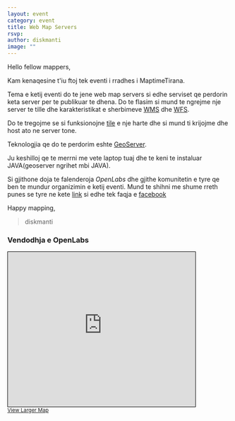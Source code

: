 ```yaml
---
layout: event
category: event
title: Web Map Servers
rsvp:  
author: diskmanti
image: ""
---
```


Hello fellow mappers,

Kam kenaqesine t'iu ftoj tek eventi i rradhes i MaptimeTirana.

Tema e ketij eventi do te jene web map servers si edhe serviset qe perdorin keta server per te publikuar te dhena. Do te flasim si mund te ngrejme nje server te tille dhe karakteristikat e sherbimeve [WMS](https://en.wikipedia.org/wiki/Web_Map_Service) dhe [WFS](https://en.wikipedia.org/wiki/Web_Feature_Service).

Do te tregojme se si funksionojne [tile](https://en.wikipedia.org/wiki/Tiled_web_map) e nje harte dhe si mund ti krijojme dhe host ato ne server tone.

Teknologjia qe do te perdorim eshte [GeoServer](geoserver.org).

Ju keshilloj qe te merrni me vete laptop tuaj dhe te keni te instaluar JAVA(geoserver ngrihet mbi JAVA).



Si gjithone doja te falenderoja *OpenLabs* dhe gjithe komunitetin e tyre qe ben te mundur organizimin e ketij eventi. Mund te shihni me shume rreth punes se tyre ne kete [link](https://openlabs.cc/) si edhe tek faqja e [facebook](https://www.facebook.com/openlabsAlbania/)

Happy mapping,

>diskmanti


### Vendodhja e OpenLabs

<iframe width="425" height="350" frameborder="0" scrolling="no" marginheight="0" marginwidth="0" src="http://www.openstreetmap.org/export/embed.html?bbox=19.827345013618473%2C41.32060256418403%2C19.830965995788574%2C41.32207306743794&amp;layer=mapnik&amp;marker=41.32133781995859%2C19.82915550470352" style="border: 1px solid black"></iframe><br/><small><a href="https://www.openstreetmap.org/?mlat=41.32134&amp;mlon=19.82916#map=19/41.32134/19.82916">View Larger Map</a></small>